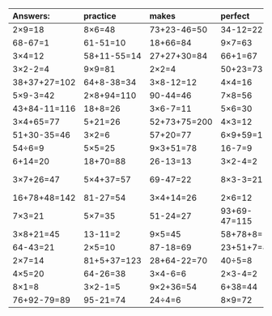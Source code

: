 | Answers: | practice | makes | perfect | ! |
| :--- | :--- | :--- | :--- | :--- |
| 2×9=18 | 8×6=48 | 73+23-46=50 | 34-12=22 | 8×4=32 | 
| 68-67=1 | 61-51=10 | 18+66=84 | 9×7=63 | 13+37=50 | 
| 3×4=12 | 58+11-55=14 | 27+27+30=84 | 66+1=67 | 35+7=42 | 
| 3×2-2=4 | 9×9=81 | 2×2=4 | 50+23=73 | 91-29=62 | 
| 38+37+27=102 | 64+8-38=34 | 3×8-12=12 | 4×4=16 | 16+26=42 | 
| 5×9-3=42 | 2×8+94=110 | 90-44=46 | 7×8=56 | 55-32=23 | 
| 43+84-11=116 | 18+8=26 | 3×6-7=11 | 5×6=30 | 8×7=56 | 
| 3×4+65=77 | 5+21=26 | 52+73+75=200 | 4×3=12 | 7×4=28 | 
| 51+30-35=46 | 3×2=6 | 57+20=77 | 6×9+59=113 | 3×8+12=36 | 
| 54÷6=9 | 5×5=25 | 9×3+51=78 | 16-7=9 | 92-52=40 | 
| 6+14=20 | 18+70=88 | 26-13=13 | 3×2-4=2 | 6×6=36 | 
| 3×7+26=47 | 5×4+37=57 | 69-47=22 | 8×3-3=21 | 97+78-64=111 | 
| 16+78+48=142 | 81-27=54 | 3×4+14=26 | 2×6=12 | 13+58=71 | 
| 7×3=21 | 5×7=35 | 51-24=27 | 93+69-47=115 | 9÷3=3 | 
| 3×8+21=45 | 13-11=2 | 9×5=45 | 58+78+8=144 | 88-14=74 | 
| 64-43=21 | 2×5=10 | 87-18=69 | 23+51+7=81 | 4×6=24 | 
| 2×7=14 | 81+5+37=123 | 28+64-22=70 | 40÷5=8 | 1+41=42 | 
| 4×5=20 | 64-26=38 | 3×4-6=6 | 2×3-4=2 | 7×3-15=6 | 
| 8×1=8 | 3×2-1=5 | 9×2+36=54 | 6+38=44 | 1×9=9 | 
| 76+92-79=89 | 95-21=74 | 24÷4=6 | 8×9=72 | 24÷8=3 | 
